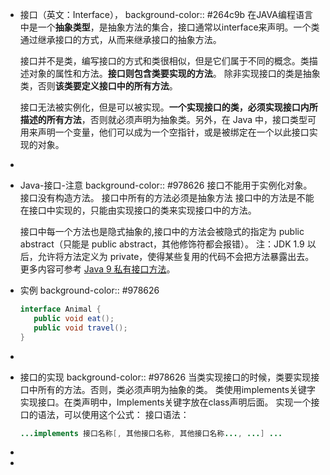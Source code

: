 - 接口（英文：Interface），
  background-color:: #264c9b
  在JAVA编程语言中是一个**抽象类型**，是抽象方法的集合，接口通常以interface来声明。一个类通过继承接口的方式，从而来继承接口的抽象方法。
  
  接口并不是类，编写接口的方式和类很相似，但是它们属于不同的概念。类描述对象的属性和方法。**接口则包含类要实现的方法**。
  除非实现接口的类是抽象类，否则**该类要定义接口中的所有方法**。
  
  接口无法被实例化，但是可以被实现。**一个实现接口的类，必须实现接口内所描述的所有方法**，否则就必须声明为抽象类。另外，在 Java 中，接口类型可用来声明一个变量，他们可以成为一个空指针，或是被绑定在一个以此接口实现的对象。
-
- Java-接口-注意
  background-color:: #978626
  接口不能用于实例化对象。
  接口没有构造方法。
  接口中所有的方法必须是抽象方法
  接口中的方法是不能在接口中实现的，只能由实现接口的类来实现接口中的方法。
  
  接口中每一个方法也是隐式抽象的,接口中的方法会被隐式的指定为 public abstract（只能是 public abstract，其他修饰符都会报错）。
  注：JDK 1.9 以后，允许将方法定义为 private，使得某些复用的代码不会把方法暴露出去。更多内容可参考 [Java 9 私有接口方法](https://www.runoob.com/java/java9-private-interface-methods.html)。
- 实例
  background-color:: #978626
  ```java
  interface Animal {
     public void eat();
     public void travel();
  }
  ```
-
- 接口的实现
  background-color:: #978626
  当类实现接口的时候，类要实现接口中所有的方法。否则，类必须声明为抽象的类。
  类使用implements关键字实现接口。在类声明中，Implements关键字放在class声明后面。
  实现一个接口的语法，可以使用这个公式：
  接口语法：
  ```java
  ...implements 接口名称[, 其他接口名称, 其他接口名称..., ...] ...
  ```
-
-